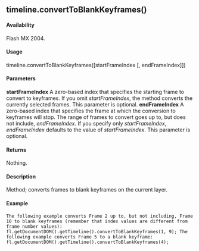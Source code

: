 ## timeline.convertToBlankKeyframes()

#### Availability

Flash MX 2004.

#### Usage

timeline.convertToBlankKeyframes(\[startFrameIndex \[, endFrameIndex\]\])

#### Parameters

**startFrameIndex** A zero-based index that specifies the starting frame to convert to keyframes. If you omit
*startFrameIndex*, the method converts the currently selected frames. This parameter is optional.
**endFrameIndex** A zero-based index that specifies the frame at which the conversion to keyframes will stop. The range of frames to convert goes up to, but does not include, *endFrameIndex*. If you specify only *startFrameIndex*, *endFrameIndex* defaults to the value of *startFrameIndex*. This parameter is optional.

#### Returns

Nothing.

#### Description

Method; converts frames to blank keyframes on the current layer.

#### Example

```
The following example converts Frame 2 up to, but not including, Frame 10 to blank keyframes (remember that index values are different from frame number values):
fl.getDocumentDOM().getTimeline().convertToBlankKeyframes(1, 9); The following example converts Frame 5 to a blank keyframe: fl.getDocumentDOM().getTimeline().convertToBlankKeyframes(4);

```